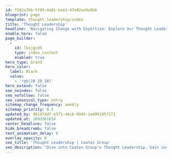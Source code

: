 ```yaml
---
id: f581a7bb-5f69-4a01-bee3-47e82ee9a5b6
blueprint: page
template: thought_leadership/index
title: 'Thought Leadership'
headline: 'Navigating Change with Expertise: Explore Our Thought Leadership Content'
enable_hero: false
page_builder:
  -
    id: lkxjgcd5
    type: index_content
    enabled: true
hero_type: brand
hero_color:
  label: Black
  value:
    - 'rgb(28 28 28)'
hero_extend: false
seo_noindex: false
seo_nofollow: false
seo_canonical_type: entry
sitemap_change_frequency: weekly
sitemap_priority: 0.5
updated_by: 481974df-e3f1-46c6-9945-1e609185f271
updated_at: 1693361634
center_headline: false
hide_breadcrumb: false
text_animation_delay: 0
overlay_opacity: 0
seo_title: 'Thought Leadership | Coates Group'
seo_description: "Dive into Coates Group's Thought Leadership. Gain industry insights, expert advice, and forward-thinking strategies for your digital signage needs. Read more."
---
```

